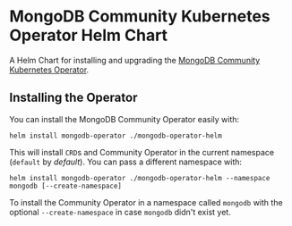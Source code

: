 # MongoDB Community Kubernetes Operator Helm Chart

A Helm Chart for installing and upgrading the [MongoDB Community
Kubernetes Operator](https://github.com/mongodb/mongodb-kubernetes-operator).


## Installing the Operator

You can install the MongoDB Community Operator easily with:

``` shell
helm install mongodb-operator ./mongodb-operator-helm
```

This will install `CRD`s and Community Operator in the current namespace
(`default` by _default_). You can pass a different namespace with:

``` shell
helm install mongodb-operator ./mongodb-operator-helm --namespace mongodb [--create-namespace]
```

To install the Community Operator in a namespace called `mongodb` with the
optional `--create-namespace` in case `mongodb` didn't exist yet.


